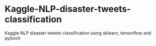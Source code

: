 # Kaggle-NLP-disaster-tweets-classification
Kaggle NLP disaster tweets classification using sklearn, tensorflow and pytorch
